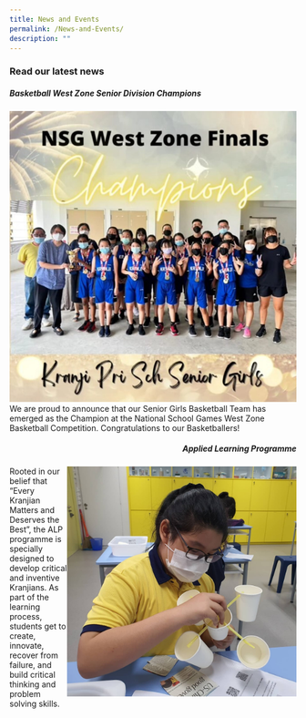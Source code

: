 ```yaml
---
title: News and Events
permalink: /News-and-Events/
description: ""
---
```

### **Read our latest news**


##### Basketball West Zone Senior Division Champions
![](/images/News%20and%20Events/N3.jpg) 
We are proud to announce that our Senior Girls Basketball Team has emerged as the Champion at the National School Games West Zone Basketball Competition. Congratulations to our Basketballers!

<h5 style="text-align:right;"> Applied Learning Programme </h5>
<img style="width:80%" align="right" src="/images/News%20and%20Events/N4.jpg" alt="ALP" style="text-align:right">
<p style="text-align:left"> Rooted in our belief that “Every Kranjian Matters and Deserves the Best”, the ALP programme is specially designed to develop critical and inventive Kranjians. As part of the learning process, students get to create, innovate, recover from failure, and build critical thinking and problem solving skills. </p>

